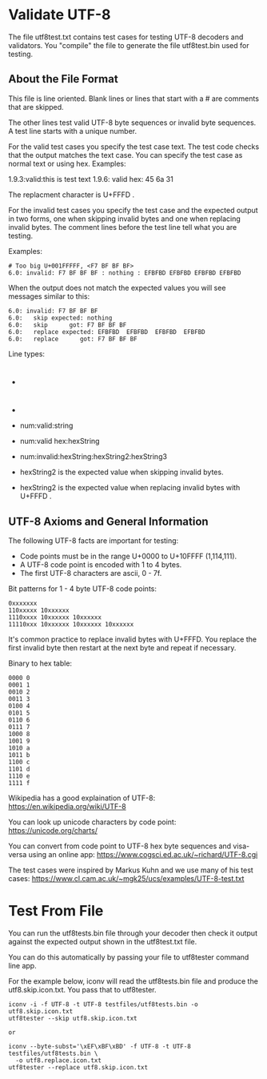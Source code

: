 # Validate UTF-8

The file utf8test.txt contains test cases for testing UTF-8
decoders and validators.  You "compile" the file to generate
the file utf8test.bin used for testing.

## About the File Format 

This file is line oriented. Blank lines or lines that start
with a # are comments that are skipped.

The other lines test valid UTF-8 byte sequences or invalid byte
sequences.  A test line starts with a unique number.

For the valid test cases you specify the test case text. The
test code checks that the output matches the text case. You can
specify the test case as normal text or using hex. Examples:

1.9.3:valid:this is test text
1.9.6: valid hex: 45 6a 31

The replacment character is U+FFFD <EFBFBD>.

For the invalid test cases you specify the test case and the expected
output in two forms, one when skipping invalid bytes and one when
replacing invalid bytes. The comment lines before the test line tell
what you are testing.

Examples:

~~~
# Too big U+001FFFFF, <F7 BF BF BF>
6.0: invalid: F7 BF BF BF : nothing : EFBFBD EFBFBD EFBFBD EFBFBD
~~~

When the output does not match the expected values you will see
messages similar to this:

~~~
6.0: invalid: F7 BF BF BF
6.0:   skip expected: nothing
6.0:   skip      got: F7 BF BF BF
6.0:   replace expected: EFBFBD  EFBFBD  EFBFBD  EFBFBD
6.0:   replace      got: F7 BF BF BF
~~~

Line types:

* # <comment line>
* <blank line>
* num:valid:string
* num:valid hex:hexString
* num:invalid:hexString:hexString2:hexString3

* hexString2 is the expected value when skipping invalid bytes.
* hexString2 is the expected value when replacing invalid bytes with U+FFFD <EFBFBD>.

## UTF-8 Axioms and General Information

The following UTF-8 facts are important for testing:

* Code points must be in the range U+0000 to U+10FFFF (1,114,111).
* A UTF-8 code point is encoded with 1 to 4 bytes.
* The first UTF-8 characters are ascii, 0 - 7f.

Bit patterns for 1 - 4 byte UTF-8 code points:

~~~
0xxxxxxx
110xxxxx 10xxxxxx
1110xxxx 10xxxxxx 10xxxxxx
11110xxx 10xxxxxx 10xxxxxx 10xxxxxx
~~~

It's common practice to replace invalid bytes with U+FFFD. You
replace the first invalid byte then restart at the next byte
and repeat if necessary.

Binary to hex table:

~~~
0000 0
0001 1
0010 2
0011 3
0100 4
0101 5
0110 6
0111 7
1000 8
1001 9
1010 a
1011 b
1100 c
1101 d
1110 e
1111 f
~~~

Wikipedia has a good explaination of UTF-8:
https://en.wikipedia.org/wiki/UTF-8

You can look up unicode characters by code point:
https://unicode.org/charts/

You can convert from code point to UTF-8 hex byte sequences and
visa-versa using an online app:
https://www.cogsci.ed.ac.uk/~richard/UTF-8.cgi

The test cases were inspired by Markus Kuhn and we use many of his test
cases:
https://www.cl.cam.ac.uk/~mgk25/ucs/examples/UTF-8-test.txt

# Test From File

You can run the utf8tests.bin file through your decoder then check it
output against the expected output shown in the utf8test.txt file.

You can do this automatically by passing your file to utf8tester
command line app.

For the example below, iconv will read the utf8tests.bin file and produce the utf8.skip.icon.txt.  You pass that to utf8tester.

~~~
iconv -i -f UTF-8 -t UTF-8 testfiles/utf8tests.bin -o utf8.skip.icon.txt
utf8tester --skip utf8.skip.icon.txt

or

iconv --byte-subst='\xEF\xBF\xBD' -f UTF-8 -t UTF-8 testfiles/utf8tests.bin \
  -o utf8.replace.icon.txt
utf8tester --replace utf8.skip.icon.txt
~~~

